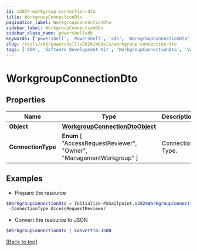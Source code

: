 ```yaml
---
id: v2024-workgroup-connection-dto
title: WorkgroupConnectionDto
pagination_label: WorkgroupConnectionDto
sidebar_label: WorkgroupConnectionDto
sidebar_class_name: powershellsdk
keywords: ['powershell', 'PowerShell', 'sdk', 'WorkgroupConnectionDto', 'V2024WorkgroupConnectionDto'] 
slug: /tools/sdk/powershell/v2024/models/workgroup-connection-dto
tags: ['SDK', 'Software Development Kit', 'WorkgroupConnectionDto', 'V2024WorkgroupConnectionDto']
---
```



# WorkgroupConnectionDto

## Properties

Name | Type | Description | Notes
------------ | ------------- | ------------- | -------------
**Object** | [**WorkgroupConnectionDtoObject**](workgroup-connection-dto-object) |  | [optional] 
**ConnectionType** |  **Enum** [  "AccessRequestReviewer",    "Owner",    "ManagementWorkgroup" ] | Connection Type. | [optional] 

## Examples

- Prepare the resource
```powershell
$WorkgroupConnectionDto = Initialize-PSSailpoint.V2024WorkgroupConnectionDto  -Object null `
 -ConnectionType AccessRequestReviewer
```

- Convert the resource to JSON
```powershell
$WorkgroupConnectionDto | ConvertTo-JSON
```


[[Back to top]](#) 

